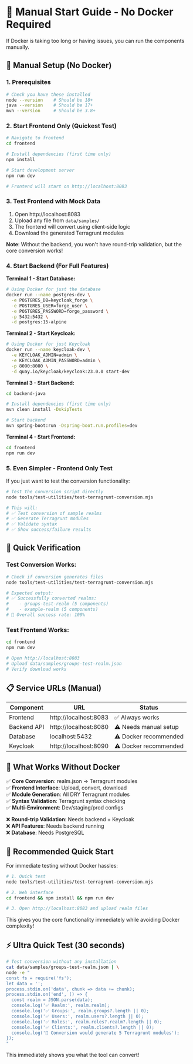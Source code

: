 # 🚀 Manual Start Guide - No Docker Required

If Docker is taking too long or having issues, you can run the components manually.

## 🔧 Manual Setup (No Docker)

### **1. Prerequisites**
```bash
# Check you have these installed
node --version    # Should be 18+
java --version    # Should be 17+
mvn --version     # Should be 3.8+
```

### **2. Start Frontend Only (Quickest Test)**
```bash
# Navigate to frontend
cd frontend

# Install dependencies (first time only)
npm install

# Start development server
npm run dev

# Frontend will start on http://localhost:8083
```

### **3. Test Frontend with Mock Data**
1. Open http://localhost:8083
2. Upload any file from `data/samples/`
3. The frontend will convert using client-side logic
4. Download the generated Terragrunt modules

**Note**: Without the backend, you won't have round-trip validation, but the core conversion works!

### **4. Start Backend (For Full Features)**

**Terminal 1 - Start Database:**
```bash
# Using Docker for just the database
docker run --name postgres-dev \
  -e POSTGRES_DB=keycloak_forge \
  -e POSTGRES_USER=forge_user \
  -e POSTGRES_PASSWORD=forge_password \
  -p 5432:5432 \
  -d postgres:15-alpine
```

**Terminal 2 - Start Keycloak:**
```bash
# Using Docker for just Keycloak
docker run --name keycloak-dev \
  -e KEYCLOAK_ADMIN=admin \
  -e KEYCLOAK_ADMIN_PASSWORD=admin \
  -p 8090:8080 \
  -d quay.io/keycloak/keycloak:23.0.0 start-dev
```

**Terminal 3 - Start Backend:**
```bash
cd backend-java

# Install dependencies (first time only)
mvn clean install -DskipTests

# Start backend
mvn spring-boot:run -Dspring-boot.run.profiles=dev
```

**Terminal 4 - Start Frontend:**
```bash
cd frontend
npm run dev
```

### **5. Even Simpler - Frontend Only Test**

If you just want to test the conversion functionality:

```bash
# Test the conversion script directly
node tools/test-utilities/test-terragrunt-conversion.mjs

# This will:
# ✅ Test conversion of sample realms
# ✅ Generate Terragrunt modules
# ✅ Validate syntax
# ✅ Show success/failure results
```

## 🧪 Quick Verification

### **Test Conversion Works:**
```bash
# Check if conversion generates files
node tools/test-utilities/test-terragrunt-conversion.mjs

# Expected output:
# ✅ Successfully converted realms:
#    - groups-test-realm (5 components)
#    - example-realm (5 components)
# 🎯 Overall success rate: 100%
```

### **Test Frontend Works:**
```bash
cd frontend
npm run dev

# Open http://localhost:8083
# Upload data/samples/groups-test-realm.json
# Verify download works
```

## 📋 Service URLs (Manual)

| Component | URL | Status |
|-----------|-----|--------|
| Frontend | http://localhost:8083 | ✅ Always works |
| Backend API | http://localhost:8080 | ⚠️ Needs manual setup |
| Database | localhost:5432 | ⚠️ Docker recommended |
| Keycloak | http://localhost:8090 | ⚠️ Docker recommended |

## 🎯 What Works Without Docker

✅ **Core Conversion**: realm.json → Terragrunt modules  
✅ **Frontend Interface**: Upload, convert, download  
✅ **Module Generation**: All DRY Terragrunt modules  
✅ **Syntax Validation**: Terragrunt syntax checking  
✅ **Multi-Environment**: Dev/staging/prod configs  

❌ **Round-trip Validation**: Needs backend + Keycloak  
❌ **API Features**: Needs backend running  
❌ **Database**: Needs PostgreSQL  

## 🚀 Recommended Quick Start

For immediate testing without Docker hassles:

```bash
# 1. Quick test
node tools/test-utilities/test-terragrunt-conversion.mjs

# 2. Web interface
cd frontend && npm install && npm run dev

# 3. Open http://localhost:8083 and upload realm files
```

This gives you the core functionality immediately while avoiding Docker complexity!

## ⚡ Ultra Quick Test (30 seconds)

```bash
# Test conversion without any installation
cat data/samples/groups-test-realm.json | \
node -e "
const fs = require('fs');
let data = '';
process.stdin.on('data', chunk => data += chunk);
process.stdin.on('end', () => {
  const realm = JSON.parse(data);
  console.log('✅ Realm:', realm.realm);
  console.log('✅ Groups:', realm.groups?.length || 0);
  console.log('✅ Users:', realm.users?.length || 0);
  console.log('✅ Roles:', realm.roles?.realm?.length || 0);
  console.log('✅ Clients:', realm.clients?.length || 0);
  console.log('🎯 Conversion would generate 5 Terragrunt modules');
});
"
```

This immediately shows you what the tool can convert!